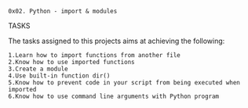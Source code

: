 	0x02. Python - import & modules

TASKS

The tasks assigned to this projects aims at achieving the following:

	1.Learn how to import functions from another file
	2.Know how to use imported functions
	3.Create a module
	4.Use built-in function dir()
	5.Know how to prevent code in your script from being executed when imported
	6.Know how to use command line arguments with Python program
